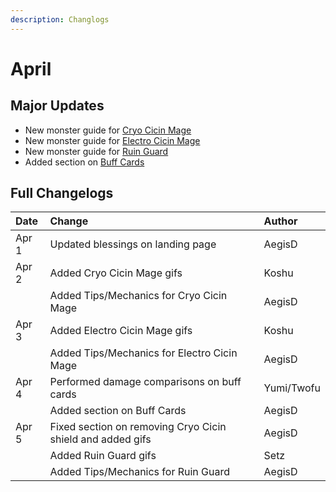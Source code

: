 ```yaml
---
description: Changlogs
---
```


# April

## Major Updates

* New monster guide for [Cryo Cicin Mage](../../monsters/fatui/cryo-cicin-mage.md)
* New monster guide for [Electro Cicin Mage](../../monsters/fatui/electro-cicin-mage.md)
* New monster guide for [Ruin Guard](../../monsters/ruin-constructs/ruin-guard.md)
* Added section on [Buff Cards](../../mechanics/buff-cards.md)



## Full Changelogs

| Date | Change | Author |
| :--- | :--- | :--- |
| Apr 1 | Updated blessings on landing page | AegisD |
| Apr 2 | Added Cryo Cicin Mage gifs | Koshu |
|  | Added Tips/Mechanics for Cryo Cicin Mage | AegisD |
| Apr 3 | Added Electro Cicin Mage gifs | Koshu |
|  | Added Tips/Mechanics for Electro Cicin Mage | AegisD |
| Apr 4 | Performed damage comparisons on buff cards | Yumi/Twofu |
|  | Added section on Buff Cards | AegisD |
| Apr 5 | Fixed section on removing Cryo Cicin shield and added gifs | AegisD |
|  | Added Ruin Guard gifs | Setz |
|  | Added Tips/Mechanics for Ruin Guard | AegisD |

